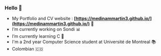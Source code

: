 ### Hello 👋

- My Portfolio and CV website : **[https://medinammartin3.github.io/](https://medinammartin3.github.io/)** 🔗
- I’m currently working on Sondi 📊
- I’m currently learning C 📖
- I'm a 2nd year Computer Science student at Université de Montreal 📚
- Colombian 🇨🇴
